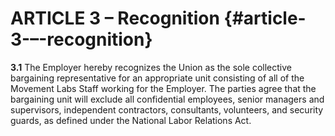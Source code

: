 # **ARTICLE 3 – Recognition**    {#article-3-–-recognition}

**3.1**	The Employer hereby recognizes the Union as the sole collective bargaining representative for an appropriate unit consisting of all of the Movement Labs Staff working for the Employer. The parties agree that the bargaining unit will exclude all confidential employees, senior managers and supervisors, independent contractors, consultants, volunteers, and security guards, as defined under the National Labor Relations Act. 